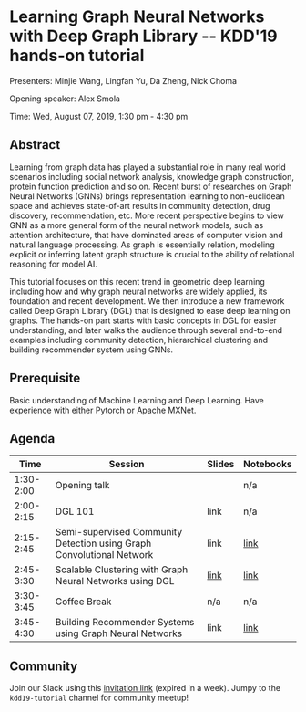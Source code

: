 Learning Graph Neural Networks with Deep Graph Library -- KDD'19 hands-on tutorial
===

Presenters: Minjie Wang, Lingfan Yu, Da Zheng, Nick Choma

Opening speaker: Alex Smola

Time: Wed, August 07, 2019, 1:30 pm - 4:30 pm

Abstract
---
Learning from graph data has played a substantial role in many real world
scenarios including social network analysis, knowledge graph construction,
protein function prediction and so on. Recent burst of researches on Graph
Neural Networks (GNNs) brings representation learning to non-euclidean space
and achieves state-of-art results in community detection, drug discovery,
recommendation, etc. More recent perspective begins to view GNN as a more
general form of the neural network models, such as attention architecture, that
have dominated areas of computer vision and natural language processing. As
graph is essentially relation, modeling explicit or inferring latent graph
structure is crucial to the ability of relational reasoning for model AI.

This tutorial focuses on this recent trend in geometric deep learning including
how and why graph neural networks are widely applied, its foundation and recent
development. We then introduce a new framework called Deep Graph Library (DGL)
that is designed to ease deep learning on graphs. The hands-on part starts with
basic concepts in DGL for easier understanding, and later walks the audience
through several end-to-end examples including community detection, hierarchical
clustering and building recommender system using GNNs.

Prerequisite
---

Basic understanding of Machine Learning and Deep Learning. Have experience with
either Pytorch or Apache MXNet.

Agenda
---

| Time | Session | Slides | Notebooks |
| --- | --- | --- | --- |
| 1:30-2:00 | Opening talk | | n/a |
| 2:00-2:15 | DGL 101 | link | n/a |
| 2:15-2:45 | Semi-supervised Community Detection using Graph Convolutional Network | link | [link](https://github.com/dglai/KDD-2019-Hands-on/tree/master/1_community_detection) |
| 2:45-3:30 | Scalable Clustering with Graph Neural Networks using DGL | [link](https://github.com/dglai/KDD-2019-Hands-on/blob/master/2_clustering/gnn_clustering.pdf) | [link](https://github.com/dglai/KDD-2019-Hands-on/blob/master/2_clustering/gnn_cluster.ipynb) |
| 3:30-3:45 | Coffee Break | n/a | n/a |
| 3:45-4:30 | Building Recommender Systems using Graph Neural Networks | link | [link](https://github.com/dglai/KDD-2019-Hands-on/blob/master/3_recommender_system/Recommendation.ipynb) |

Community
---

Join our Slack using this [invitation link](https://join.slack.com/t/deep-graph-library/shared_invite/enQtNzE1NDE3MTI5NjgwLWNkZjkxNzAzNzdmOTE2NDczZGNiODMyOTdiYmU4NWM2YWI5OWRjNzIxMGU1ZGI1NTRjOTJmY2YyOGRhY2Y2OGQ) (expired in a week). Jumpy to the `kdd19-tutorial` channel for community meetup!

